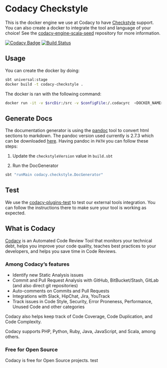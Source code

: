 # Codacy Checkstyle

This is the docker engine we use at Codacy to have [Checkstyle](http://checkstyle.sourceforge.net/) support.
You can also create a docker to integrate the tool and language of your choice!
See the [codacy-engine-scala-seed](https://github.com/codacy/codacy-engine-scala-seed) repository for more information.

[![Codacy Badge](https://api.codacy.com/project/badge/Grade/edc090bb5ed64aa5a009ace701e41d63)](https://www.codacy.com/gh/codacy/codacy-checkstyle?utm_source=github.com&amp;utm_medium=referral&amp;utm_content=codacy/codacy-checkstyle&amp;utm_campaign=Badge_Grade)
[![Build Status](https://circleci.com/gh/codacy/codacy-checkstyle.svg?style=shield&circle-token=:circle-token)](https://circleci.com/gh/codacy/codacy-checkstyle)

## Usage

You can create the docker by doing:

```bash
sbt universal:stage
docker build -t codacy-checkstyle .
```

The docker is ran with the following command:

```bash
docker run -it -v $srcDir:/src -v $configFile:/.codacyrc  <DOCKER_NAME>:<DOCKER_VERSION>
```

## Generate Docs

The documentation generator is using the [pandoc](https://pandoc.org/) tool to convert html sections to markdown.
The pandoc version used currently is 2.7.3 which can be downloaded [here](https://github.com/jgm/pandoc/releases/tag/2.7.3).
Having pandoc in `PATH` you can follow these steps:

1. Update the `checkstyleVersion` value in `build.sbt`

2. Run the DocGenerator

```bash
sbt "runMain codacy.checkstyle.DocGenerator"
```

## Test

We use the [codacy-plugins-test](https://github.com/codacy/codacy-plugins-test) to test our external tools integration.
You can follow the instructions there to make sure your tool is working as expected.

## What is Codacy

[Codacy](https://www.codacy.com/) is an Automated Code Review Tool that monitors your technical debt, helps you improve your code quality, teaches best practices to your developers, and helps you save time in Code Reviews.

### Among Codacy’s features

- Identify new Static Analysis issues
- Commit and Pull Request Analysis with GitHub, BitBucket/Stash, GitLab (and also direct git repositories)
- Auto-comments on Commits and Pull Requests
- Integrations with Slack, HipChat, Jira, YouTrack
- Track issues in Code Style, Security, Error Proneness, Performance, Unused Code and other categories

Codacy also helps keep track of Code Coverage, Code Duplication, and Code Complexity.

Codacy supports PHP, Python, Ruby, Java, JavaScript, and Scala, among others.

### Free for Open Source

Codacy is free for Open Source projects.
test
